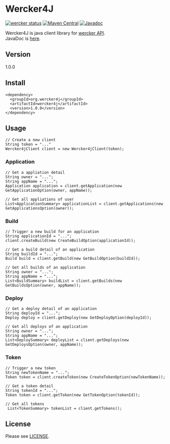 # Wercker4J
[![wercker status](https://app.wercker.com/status/3d4135d4bb8386531ef55e817318b6bb/s "wercker status")](https://app.wercker.com/project/bykey/3d4135d4bb8386531ef55e817318b6bb)
[![Maven Central](https://maven-badges.herokuapp.com/maven-central/org.wercker4j/wercker4j/badge.svg)](https://maven-badges.herokuapp.com/maven-central/org.wercker4j/wercker4j)
[![Javadoc](https://javadoc-emblem.rhcloud.com/doc/org.wercker4j/wercker4j/badge.svg)](http://www.javadoc.io/doc/org.wercker4j/wercker4j)

Wercker4J is java client library for [wercker API](http://devcenter.wercker.com/api/index.html).<br>
JavaDoc is [here](http://www.javadoc.io/doc/org.wercker4j/wercker4j/1.0.0).

## Version
1.0.0

## Install
```
<dependency>
  <groupId>org.wercker4j</groupId>
  <artifactId>wercker4j</artifactId>
  <version>1.0.0</version>
</dependency>
```

## Usage
```
// Create a new client
String token = "..."
Wercker4jClient client = new Wercker4jClient(token);
```

### Application
```
// Get a appliation detail
String owner = "...";
String appName = "...";
Application application = client.getApplication(new GetApplicationOption(owner, appName));

// Get all appliations of user
List<ApplicationSummary> applicationList = client.getApplications(new GetApplicationsOption(owner));
```


### Build
```
// Trigger a new build for an application
String applicationId = "...";
client.createBuild(new CreateBuildOption(applicationId));

// Get a build detail of an application
String buildId = "...";
Build build = client.getBuild(new GetBuildOption(buildId));

// Get all builds of an application
String owner = "...";
String appName = "...";
List<BuildSummary> buildList = client.getBuilds(new GetBuildsOption(owner, appName));
```

### Deploy
```
// Get a deploy detail of an application
String deployId = "...";
Deploy deploy = client.getDeploy(new GetDeployOption(deployId));

// Get all deploys of an application
String owner = "...";
String appName = "...";
List<DeploySummary> deployList = client.getDeploys(new GetDeploysOption(owner, appName));
```

### Token
```
// Trigger a new token
String newTokenName = "...";
Token token = client.createToken(new CreateTokenOption(newTokenName));

// Get a token detail
String tokenId = "...";
Token token = client.getToken(new GetTokenOption(tokenId));

// Get all tokens
 List<TokenSummary> tokenList = client.getTokens();
```

## License
Please see [LICENSE](https://github.com/yeahlol/wercker4j/blob/master/LICENSE.txt).
